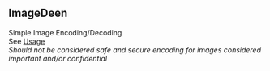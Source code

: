 ## ImageDeen
Simple Image Encoding/Decoding  
See [Usage](https://github.com/Duckuk/ImageDeen/wiki/Usage)  
_Should not be considered safe and secure encoding for images considered important and/or confidential_
